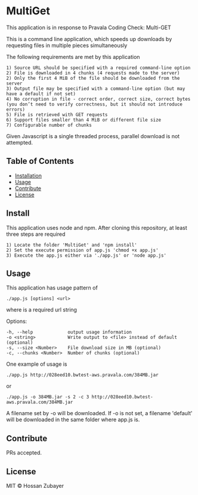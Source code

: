 # MultiGet

This application is in response to Pravala Coding Check: Multi-GET

This is a command line application, which speeds up downloads by requesting files in multiple pieces simultaneously

The following requirements are met by this application

	1) Source URL should be specified with a required command-line option
	2) File is downloaded in 4 chunks (4 requests made to the server)
	2) Only the first 4 MiB of the file should be downloaded from the server
	3) Output file may be specified with a command-line option (but may have a default if not set)
	4) No corruption in file - correct order, correct size, correct bytes (you don’t need to verify correctness, but it should not introduce errors)
	5) File is retrieved with GET requests
	6) Support files smaller than 4 MiB or different file size
	7) Configurable number of chunks

Given Javascript is a single threaded process, parallel download is not attempted.

## Table of Contents

- [Installation](#installation)
- [Usage](#usage)
- [Contribute](#contribute)
- [License](#license)

## Install

This application uses node and npm. After cloning this repository, at least three steps are required

	1) Locate the folder 'MultiGet' and 'npm install'
	2) Set the execute permission of app.js 'chmod +x app.js'
	3) Execute the app.js either via './app.js' or 'node app.js'

## Usage
This application has usage pattern of

	./app.js [options] <url>
	
where <url> is a required url string

  Options:

    -h, --help             output usage information
    -o <string>            Write output to <file> instead of default (optional)
    -s, --size <Number>    File download size in MB (optional)
    -c, --chunks <Number>  Number of chunks (optional)

One example of usage is 
	
	./app.js http://028eed10.bwtest-aws.pravala.com/384MB.jar

or

	./app.js -o 384MB.jar -s 2 -c 3 http://028eed10.bwtest-aws.pravala.com/384MB.jar 


A filename set by -o will be downloaded. If -o is not set, a filename 'default' will be downloaded in the same folder where app.js is.

## Contribute

PRs accepted.

## License

MIT © Hossan Zubayer
